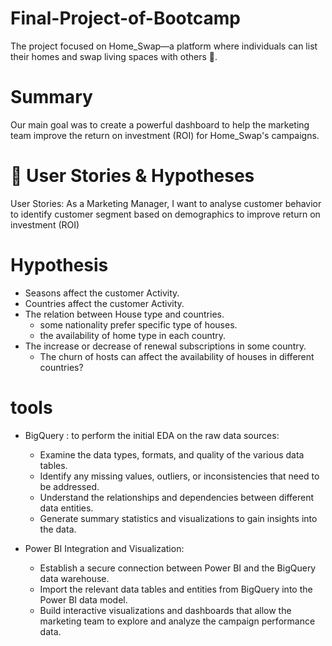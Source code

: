 # Final-Project-of-Bootcamp
The project focused on Home_Swap—a platform where individuals can list their homes and swap living spaces with others 🏡.

# Summary
Our main goal was to create a powerful dashboard to help the marketing team improve the return on investment (ROI) for Home_Swap's campaigns.

# 💭 User Stories & Hypotheses
 User Stories:
 As a Marketing Manager, I want to analyse customer behavior to identify customer segment based on demographics to improve return on investment (ROI)

# Hypothesis 
+ Seasons affect the customer Activity. 
+ Countries affect the customer Activity. 
+ The relation between House type and countries. 
    *  some nationality prefer specific type of houses. 
    * the availability of home type in each country. 
+ The increase or decrease of renewal subscriptions in some country.
   * The churn of hosts can affect the availability of houses in different countries?
# tools
 + BigQuery : to perform the initial EDA on the raw data sources:
    * Examine the data types, formats, and quality of the various data tables.
    * Identify any missing values, outliers, or inconsistencies that need to be addressed.
    * Understand the relationships and dependencies between different data entities.
    * Generate summary statistics and visualizations to gain insights into the data.
      
 + Power BI Integration and Visualization:
   * Establish a secure connection between Power BI and the BigQuery data warehouse.
   * Import the relevant data tables and entities from BigQuery into the Power BI data model.
   * Build interactive visualizations and dashboards that allow the marketing team to explore and analyze the campaign performance data.
